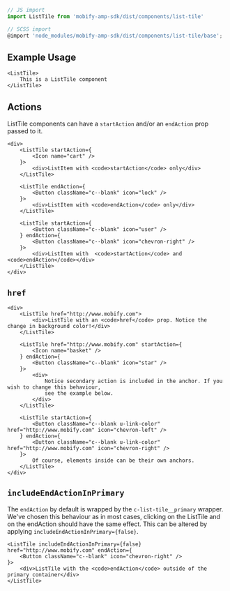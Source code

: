 ```js
// JS import
import ListTile from 'mobify-amp-sdk/dist/components/list-tile'

// SCSS import
@import 'node_modules/mobify-amp-sdk/dist/components/list-tile/base';
```


## Example Usage

    <ListTile>
        This is a ListTile component
    </ListTile>


## Actions

ListTile components can have a `startAction` and/or an `endAction` prop passed to it.

    <div>
        <ListTile startAction={
            <Icon name="cart" />
        }>
            <div>ListItem with <code>startAction</code> only</div>
        </ListTile>

        <ListTile endAction={
            <Button className="c--blank" icon="lock" />
        }>
            <div>ListItem with <code>endAction</code> only</div>
        </ListTile>

        <ListTile startAction={
            <Button className="c--blank" icon="user" />
        } endAction={
            <Button className="c--blank" icon="chevron-right" />
        }>
            <div>ListItem with  <code>startAction</code> and <code>endAction</code></div>
        </ListTile>
    </div>


## `href`

    <div>
        <ListTile href="http://www.mobify.com">
            <div>ListTile with an <code>href</code> prop. Notice the change in background color!</div>
        </ListTile>

        <ListTile href="http://www.mobify.com" startAction={
            <Icon name="basket" />
        } endAction={
            <Button className="c--blank" icon="star" />
        }>
            <div>
                Notice secondary action is included in the anchor. If you wish to change this behaviour,
                see the example below.
            </div>
        </ListTile>

        <ListTile startAction={
            <Button className="c--blank u-link-color" href="http://www.mobify.com" icon="chevron-left" />
        } endAction={
            <Button className="c--blank u-link-color" href="http://www.mobify.com" icon="chevron-right" />
        }>
            Of course, elements inside can be their own anchors.
        </ListTile>
    </div>


## `includeEndActionInPrimary`

The `endAction` by default is wrapped by the `c-list-tile__primary` wrapper. We've chosen this behaviour as in most cases, clicking on the ListTile and on the endAction should have the same effect. This can be altered by applying `includeEndActionInPrimary={false}`.

    <ListTile includeEndActionInPrimary={false} href="http://www.mobify.com" endAction={
        <Button className="c--blank" icon="chevron-right" />
    }>
        <div>ListTile with the <code>endAction</code> outside of the primary container</div>
    </ListTile>
